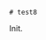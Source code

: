                                                                                                                                                                                                                                                                                                                                                                                                                                                                                                                                                           # test8

Init.
